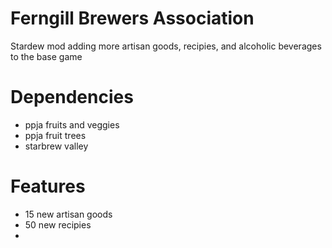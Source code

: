 # Ferngill Brewers Association
Stardew mod adding more artisan goods, recipies, and alcoholic beverages to the base game

# Dependencies 
- ppja fruits and veggies
- ppja fruit trees
- starbrew valley

# Features
- 15 new artisan goods
- 50 new recipies
- 
